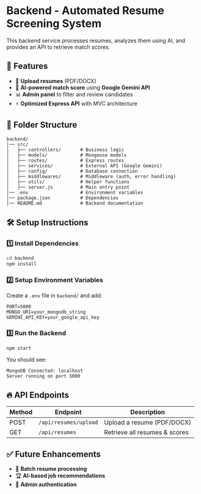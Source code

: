 # Backend - Automated Resume Screening System

This backend service processes resumes, analyzes them using AI, and provides an API to retrieve match scores.

## 🚀 Features
- 📄 **Upload resumes** (PDF/DOCX)
- 🤖 **AI-powered match score** using **Google Gemini API**
- 📊 **Admin panel** to filter and review candidates
- ⚡ **Optimized Express API** with MVC architecture

## 📂 Folder Structure
```
backend/
│── src/
│   ├── controllers/       # Business logic
│   ├── models/            # Mongoose models
│   ├── routes/            # Express routes
│   ├── services/          # External API (Google Gemini)
│   ├── config/            # Database connection
│   ├── middlewares/       # Middleware (auth, error handling)
│   ├── utils/             # Helper functions
│   ├── server.js          # Main entry point
│── .env                   # Environment variables
│── package.json           # Dependencies
│── README.md              # Backend documentation
```

## 🛠️ Setup Instructions

### 1️⃣ **Install Dependencies**
```sh
cd backend
npm install
```

### 2️⃣ **Setup Environment Variables**
Create a `.env` file in `backend/` and add:
```
PORT=5000
MONGO_URI=your_mongodb_string
GEMINI_API_KEY=your_google_api_key
```

### 3️⃣ **Run the Backend**
```sh
npm start
```
You should see:
```
MongoDB Connected: localhost
Server running on port 5000
```

## 🔥 API Endpoints
| Method | Endpoint           | Description                     |
|--------|-------------------|--------------------------------|
| POST   | `/api/resumes/upload` | Upload a resume (PDF/DOCX)    |
| GET    | `/api/resumes`      | Retrieve all resumes & scores |

## ✅ Future Enhancements
- 🔄 **Batch resume processing**
- 🏆 **AI-based job recommendations**
- 🔐 **Admin authentication**


